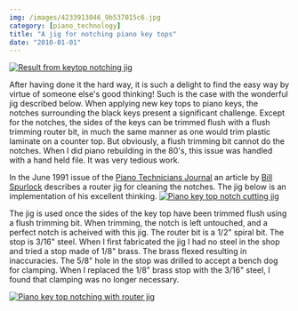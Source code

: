 ```yaml
---
img: /images/4233913046_9b537015c6.jpg
category: [piano_technology]
title: "A jig for notching piano key tops"
date: "2010-01-01"
---
```


[![Result from keytop notching jig](/images/4233913046_9b537015c6.jpg)](http://blog.duanemcguire.com/wp-content/plugins/falbum/wp/album.php?album=72157622759095507&page=1)

After having done it the hard way, it is such a delight to find the easy way by virtue of someone else's good thinking! Such is the case with the wonderful jig described below. When applying new key tops to piano keys, the notches surrounding the black keys present a significant challenge. Except for the notches, the sides of the keys can be trimmed flush with a flush trimming router bit, in much the same manner as one would trim plastic laminate on a counter top. But obviously, a flush trimming bit cannot do the notches. When I did piano rebuilding in the 80's, this issue was handled with a hand held file. It was very tedious work.

In the June 1991 issue of the [Piano Technicians Journal](http://www.ptg.org) an article by [Bill Spurlock](http://www.spurlocktools.com) describes a router jig for cleaning the notches. The jig below is an implementation of his excellent thinking. [![Piano key top notch cutting jig](/images/4233912444_9446f85c48.jpg)](http://blog.duanemcguire.com/wp-content/plugins/falbum/wp/album.php?album=72157622759095507&page=1)

The jig is used once the sides of the key top have been trimmed flush using a flush trimming bit. When trimming, the notch is left untouched, and a perfect notch is acheived with this jig. The router bit is a 1/2" spiral bit. The stop is 3/16" steel. When I first fabricated the jig I had no steel in the shop and tried a stop made of 1/8" brass. The brass flexed resulting in inaccuracies. The 5/8" hole in the stop was drilled to accept a bench dog for clamping. When I replaced the 1/8" brass stop with the 3/16" steel, I found that clamping was no longer necessary.

[![Piano key top notching with router jig](/images/4233912838_29229d1438.jpg)](http://blog.duanemcguire.com/wp-content/plugins/falbum/wp/album.php?album=72157622759095507&page=1)
